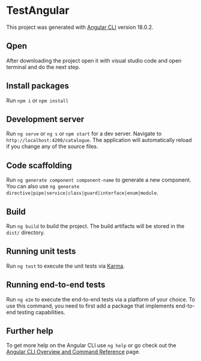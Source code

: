 # TestAngular

This project was generated with [Angular CLI](https://github.com/angular/angular-cli) version 18.0.2.

## Qpen

After downloading the project open it with visual studio code and open terminal and do the next step.

## Install packages

Run `npm i` or `npm install`


## Development server

Run `ng serve` or `ng s` or `npm start` for a dev server. Navigate to `http://localhost:4200/catalogue`. The application will automatically reload if you change any of the source files.

## Code scaffolding

Run `ng generate component component-name` to generate a new component. You can also use `ng generate directive|pipe|service|class|guard|interface|enum|module`.

## Build

Run `ng build` to build the project. The build artifacts will be stored in the `dist/` directory.

## Running unit tests

Run `ng test` to execute the unit tests via [Karma](https://karma-runner.github.io).

## Running end-to-end tests

Run `ng e2e` to execute the end-to-end tests via a platform of your choice. To use this command, you need to first add a package that implements end-to-end testing capabilities.

## Further help

To get more help on the Angular CLI use `ng help` or go check out the [Angular CLI Overview and Command Reference](https://angular.dev/tools/cli) page.
